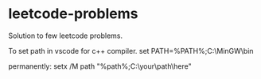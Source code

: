 # leetcode-problems
Solution to few leetcode problems.

To set path in vscode for c++ compiler.
set PATH=%PATH%;C:\MinGW\bin

permanently:
setx /M path "%path%;C:\your\path\here\"